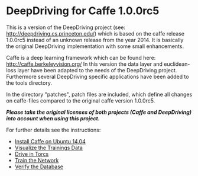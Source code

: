 # DeepDriving for Caffe 1.0.0rc5

This is a version of the DeepDriving project (see: http://deepdriving.cs.princeton.edu/) which is based on the caffe release 1.0.0rc5 instead of an unknown release from the year 2014. It is basically the original DeepDriving implementation with some small enhancements.

Caffe is a deep learning framework which can be found here: http://caffe.berkeleyvision.org/ In this version the data layer and euclidean-loss layer have been adapted to the needs of the DeepDriving project. Furthermore several DeepDriving specific applications have been added to the tools directory.

In the directory "patches", patch files are included, which define all changes on caffe-files compared to the original caffe version 1.0.0rc5.

***Please take the original licenses of both projects (Caffe and DeepDriving) into account when using this project.***

For further details see the instructions:
* [Install Caffe on Ubuntu 14.04](https://github.com/Netzeband/caffe-deepdriving/wiki/Install)
* [Visualize the Trainings Data](https://github.com/Netzeband/caffe-deepdriving/wiki/CheckDatabase)
* [Drive in Torcs](https://github.com/Netzeband/caffe-deepdriving/wiki/Test)
* [Train the Network](https://github.com/Netzeband/caffe-deepdriving/wiki/Training)
* [Verify the Database](https://github.com/Netzeband/caffe-deepdriving/wiki/ErrorMeas)
